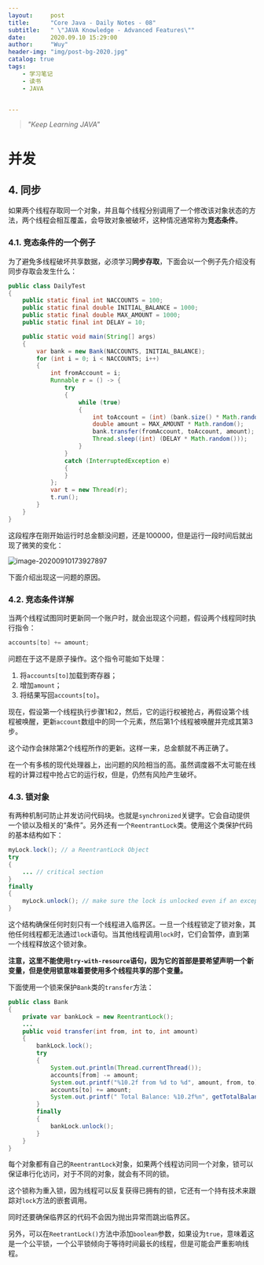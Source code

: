 ```yaml
---
layout:     post
title:      "Core Java - Daily Notes - 08"
subtitle:   " \"JAVA Knowledge - Advanced Features\""
date:       2020.09.10 15:29:00
author:     "Wuy"
header-img: "img/post-bg-2020.jpg"
catalog: true
tags:
    - 学习笔记
    - 读书
    - JAVA


---
```


> *"Keep Learning JAVA"*

# 并发

## 4. 同步

如果两个线程存取同一个对象，并且每个线程分别调用了一个修改该对象状态的方法，两个线程会相互覆盖，会导致对象被破坏，这种情况通常称为**竞态条件**。

### 4.1. 竞态条件的一个例子

为了避免多线程破坏共享数据，必须学习**同步存取**，下面会以一个例子先介绍没有同步存取会发生什么：

```java
public class DailyTest
{
    public static final int NACCOUNTS = 100;
    public static final double INITIAL_BALANCE = 1000;
    public static final double MAX_AMOUNT = 1000;
    public static final int DELAY = 10;

    public static void main(String[] args)
    {
        var bank = new Bank(NACCOUNTS, INITIAL_BALANCE);
        for (int i = 0; i < NACCOUNTS; i++)
        {
            int fromAccount = i;
            Runnable r = () -> {
                try
                {
                    while (true)
                    {
                        int toAccount = (int) (bank.size() * Math.random());
                        double amount = MAX_AMOUNT * Math.random();
                        bank.transfer(fromAccount, toAccount, amount);
                        Thread.sleep((int) (DELAY * Math.random()));
                    }
                }
                catch (InterruptedException e)
                {
                }
            };
            var t = new Thread(r);
            t.run();
        }
    }
}
```

这段程序在刚开始运行时总金额没问题，还是100000，但是运行一段时间后就出现了微笑的变化：

![image-20200910173927897](C:\Users\MSI-NB\AppData\Roaming\Typora\typora-user-images\image-20200910173927897.png)

下面介绍出现这一问题的原因。

### 4.2. 竞态条件详解

当两个线程试图同时更新同一个账户时，就会出现这个问题，假设两个线程同时执行指令：

```java
accounts[to] += amount;
```

问题在于这不是原子操作。这个指令可能如下处理：

1. 将`accounts[to]`加载到寄存器；
2. 增加`amount`；
3. 将结果写回`accounts[to]`。

现在，假设第一个线程执行步骤1和2，然后，它的运行权被抢占，再假设第个线程被唤醒，更新`account`数组中的同一个元素，然后第1个线程被唤醒并完成其第3步。

这个动作会抹除第2个线程所作的更新。这样一来，总金额就不再正确了。

在一个有多核的现代处理器上，出问题的风险相当的高。虽然调度器不太可能在线程的计算过程中抢占它的运行权，但是，仍然有风险产生破坏。

### 4.3. 锁对象

有两种机制可防止并发访问代码块。也就是`synchronized`关键字。它会自动提供一个锁以及相关的“条件”。另外还有一个`ReentrantLock`类。使用这个类保护代码的基本结构如下：

```java
myLock.lock(); // a ReentrantLock Object
try
{
	... // critical section
}
finally
{
	myLock.unlock(); // make sure the lock is unlocked even if an exception is thrown, otherwise, other threads will be blocked forever
}
```

这个结构确保任何时刻只有一个线程进入临界区。一旦一个线程锁定了锁对象，其他任何线程都无法通过`lock`语句。当其他线程调用`lock`时，它们会暂停，直到第一个线程释放这个锁对象。

**注意，这里不能使用`try-with-resource`语句，因为它的首部是要希望声明一个新变量，但是使用锁意味着要使用多个线程共享的那个变量。**

下面使用一个锁来保护`Bank`类的`transfer`方法：

```java
public class Bank
{
    private var bankLock = new ReentrantLock();
    ...
    public void transfer(int from, int to, int amount)
    {
        bankLock.lock();
        try
        {
            System.out.println(Thread.currentThread());
            accounts[from] -= amount;
            System.out.printf("%10.2f from %d to %d", amount, from, to);
            accounts[to] += amount;
            System.out.printf(" Total Balance: %10.2f%n", getTotalBalance());
        }
        finally
        {
            bankLock.unlock();
        }
    }
}
```

每个对象都有自己的`ReentrantLock`对象，如果两个线程访问同一个对象，锁可以保证串行化访问，对于不同的对象，就会有不同的锁。

这个锁称为重入锁，因为线程可以反复获得已拥有的锁，它还有一个持有技术来跟踪对`lock`方法的嵌套调用。

同时还要确保临界区的代码不会因为抛出异常而跳出临界区。

另外，可以在`ReetrantLock()`方法中添加`boolean`参数，如果设为`true`，意味着这是一个公平锁，一个公平锁倾向于等待时间最长的线程，但是可能会严重影响线程。



